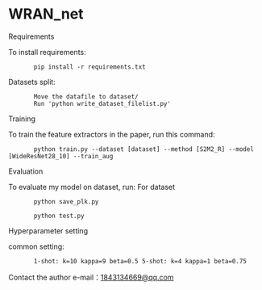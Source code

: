 # WRAN_net


Requirements

To install requirements:

           pip install -r requirements.txt

Datasets split:
           
           Move the datafile to dataset/
           Run 'python write_dataset_filelist.py'
  
           


Training

To train the feature extractors in the paper, run this command:

           python train.py --dataset [dataset] --method [S2M2_R] --model [WideResNet28_10] --train_aug

Evaluation

To evaluate my model on dataset, run:
For dataset

           python save_plk.py

           python test.py



Hyperparameter setting

common setting:

           1-shot: k=10 kappa=9 beta=0.5 5-shot: k=4 kappa=1 beta=0.75

Contact the author e-mail：1843134669@qq.com
